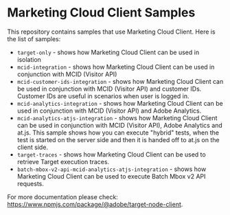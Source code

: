 # Marketing Cloud Client Samples

This repository contains samples that use Marketing Cloud Client. Here is the list of samples:
- `target-only` - shows how Marketing Cloud Client can be used in isolation
- `mcid-integration` - shows how Marketing Cloud Client can be used in conjunction with MCID (Visitor API)
- `mcid-customer-ids-integration` - shows how Marketing Cloud Client can be used in conjunction with MCID (Visitor API) and customer IDs. Customer IDs are useful in scenarios when user is logged in.
- `mcid-analytics-integration` - shows how Marketing Cloud Client can be used in conjunction with MCID (Visitor API) and Adobe Analytics.
- `mcid-analytics-atjs-integration` - shows how Marketing Cloud Client can be used in conjunction with MCID (Visitor API), Adobe Analytics and at.js. This sample shows how you can execute "hybrid" tests, when the test is started on the server side and then it is handed off to at.js on the client side.
- `target-traces` - shows how Marketing Cloud Client can be used to retrieve Target execution traces.
- `batch-mbox-v2-api-mcid-analytics-atjs-integration` - shows how Marketing Cloud Client can be used to execute Batch Mbox v2 API requests.

For more documentation please check: https://www.npmjs.com/package/@adobe/target-node-client.
